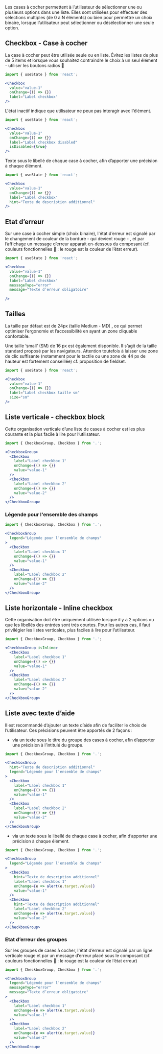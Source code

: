 Les cases à cocher permettent à l’utilisateur de sélectionner une ou plusieurs options dans une liste.
Elles sont utilisées pour effectuer des sélections multiples (de 0 à N éléments) ou bien pour permettre un choix binaire, lorsque l’utilisateur peut sélectionner ou désélectionner une seule option. 

## Checkbox - Case à cocher 
La case à cocher peut être utilisée seule ou en liste. Évitez les listes de plus de 5 items et lorsque vous souhaitez contraindre le choix à un seul élément - utiliser les boutons radios 🔗 

```jsx
import { useState } from 'react';

<Checkbox
  value="value-1"
  onChange={() => {}}
  label="Label checkbox"
/>
```

L'état inactif indique que utilisateur ne peux pas interagir avec l'élément.
```jsx
import { useState } from 'react';

<Checkbox
  value="value-1"
  onChange={() => {}}
  label="Label checkbox disabled"
  isDisabled={true}
/>
```

Texte sous le libellé de chaque case à cocher, afin d’apporter une précision à chaque élément.
```jsx
import { useState } from 'react';

<Checkbox
  value="value-1"
  onChange={() => {}}
  label="Label checkbox"
  hint="Texte de description additionnel"
/>
```

## Etat d’erreur
Sur une case à cocher simple (choix binaire), l'état d’erreur est signalé par le changement de couleur de la bordure - qui devient rouge - ,  et par l’affichage un message d’erreur apparait en-dessous du composant  (cf. couleurs fonctionnelles 🔗 : le rouge est la couleur de l’état erreur). 
```jsx
import { useState } from 'react';

<Checkbox
  value="value-1"
  onChange={() => {}}
  label="Label checkbox"
  messageType="error"
  message="Texte d’erreur obligatoire"
  
/>
```

## Tailles
La taille par défaut est de 24px (taille Medium - MD) , ce qui permet optimiser l’ergonomie et l’accessibilité en ayant un zone cliquable confortable.

Une taille ‘small’ (SM) de 16 px est également disponible. Il s’agit de la taille standard proposé par les navigateurs. Attention toutefois à laisser une zone de clic suffisante (notamment pour le tactile ou une zone de 44 px de hauteur est fortement conseillée) cf. proposition de fieldset.
```jsx
import { useState } from 'react';

<Checkbox
  value="value-1"
  onChange={() => {}}
  label="Label checkbox taille sm"
  size="sm"
/>
```

## Liste verticale  - checkbox block
Cette organisation verticale d’une liste de cases à cocher est les plus courante et la plus facile à lire pour l’utilisateur.
```jsx
import { CheckboxGroup, Checkbox } from '.';

<CheckboxGroup>
  <Checkbox
    label="Label checkbox 1"
    onChange={() => {}}
    value="value-1"
  />
  <Checkbox
    label="Label checkbox 2"
    onChange={() => {}}
    value="value-2"
  />
</CheckboxGroup>
```

### Légende pour l'ensemble des champs
```jsx
import { CheckboxGroup, Checkbox } from '.';

<CheckboxGroup
  legend="Légende pour l’ensemble de champs"
>
  <Checkbox
    label="Label checkbox 1"
    onChange={() => {}}
    value="value-1"
  />
  <Checkbox
    label="Label checkbox 2"
    onChange={() => {}}
    value="value-2"
  />
</CheckboxGroup>
```

## Liste horizontale - Inline checkbox
Cette organisation doit être uniquement utilisée lorsque il y a 2 options ou que les libellés des entrées sont très courtes. Pour les autres cas, il faut privilégier les listes verticales, plus faciles à lire pour l’utilisateur.
```jsx
import { CheckboxGroup, Checkbox } from '.';

<CheckboxGroup isInline>
  <Checkbox
    label="Label checkbox 1"
    onChange={() => {}}
    value="value-1"
  />
  <Checkbox
    label="Label checkbox 2"
    onChange={() => {}}
    value="value-2"
  />
</CheckboxGroup>
```

## Liste avec texte d’aide
Il est recommandé d’ajouter un texte d’aide afin de faciliter le choix de l’utilisateur. Ces précisions peuvent être apportés de 2 façons :

- via un texte sous le titre du groupe des cases à cocher, afin d’apporter une précision à l’intitulé du groupe.
```jsx
import { CheckboxGroup, Checkbox } from '.';

<CheckboxGroup
  hint="Texte de description additionnel"
  legend="Légende pour l’ensemble de champs"
>
  <Checkbox
    label="Label checkbox 1"
    onChange={() => {}}
    value="value-1"
  />
  <Checkbox
    label="Label checkbox 2"
    onChange={() => {}}
    value="value-2"
  />
</CheckboxGroup>
```

- via un texte sous le libellé de chaque case à cocher, afin d’apporter une précision à chaque élément.
```jsx
import { CheckboxGroup, Checkbox } from '.';

<CheckboxGroup
  legend="Légende pour l’ensemble de champs"
>
  <Checkbox
    hint="Texte de description additionnel"
    label="Label checkbox 1"
    onChange={e => alert(e.target.value)}
    value="value-1"
  />
  <Checkbox
    hint="Texte de description additionnel"
    label="Label checkbox 2"
    onChange={e => alert(e.target.value)}
    value="value-2"
  />
</CheckboxGroup>
```

### Etat d’erreur des groupes
Sur les groupes de cases à cocher, l'état d’erreur est signalé par un ligne verticale rouge et par un message d’erreur placé sous le composant (cf. couleurs fonctionnelles 🔗 : le rouge est la couleur de l’état erreur)
```jsx
import { CheckboxGroup, Checkbox } from '.';

<CheckboxGroup
  legend="Légende pour l’ensemble de champs"
  messageType="error"
  message="Texte d’erreur obligatoire"
>
  <Checkbox
    label="Label checkbox 1"
    onChange={e => alert(e.target.value)}
    value="value-1"
  />
  <Checkbox
    label="Label checkbox 2"
    onChange={e => alert(e.target.value)}
    value="value-2"
  />
</CheckboxGroup>
```